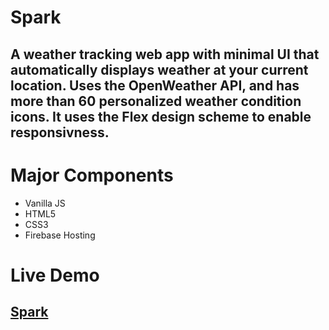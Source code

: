 # Spark

## A weather tracking web app with minimal UI that automatically displays weather at your current location. Uses the OpenWeather API, and has more than 60 personalized weather condition icons. It uses the Flex design scheme to enable responsivness.


# Major Components
- Vanilla JS
- HTML5
- CSS3
- Firebase Hosting


# Live Demo
## [Spark](https://thunder-spark.web.app/)



